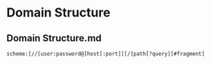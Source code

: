 # Domain Structure

## Domain Structure.md

```
scheme:[//[user:password@]host[:port]][/]path[?query][#fragment]
```

